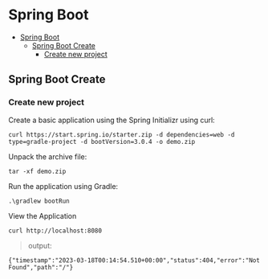 # Spring Boot

- [Spring Boot](#spring-boot)
  - [Spring Boot Create](#spring-boot-create)
    - [Create new project](#create-new-project)

## Spring Boot Create
### Create new project
Create a basic application using the Spring Initializr using curl:
```
curl https://start.spring.io/starter.zip -d dependencies=web -d type=gradle-project -d bootVersion=3.0.4 -o demo.zip
```

Unpack the archive file:
```
tar -xf demo.zip
```

Run the application using Gradle:
```
.\gradlew bootRun
```

View the Application
```
curl http://localhost:8080
```
>output:
```
{"timestamp":"2023-03-18T00:14:54.510+00:00","status":404,"error":"Not Found","path":"/"}
```